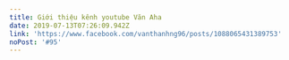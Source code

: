 ```yaml
---
title: Giới thiệu kênh youtube Văn Aha
date: 2019-07-13T07:26:09.942Z
link: 'https://www.facebook.com/vanthanhng96/posts/1088065431389753'
noPost: '#95'
---
```


